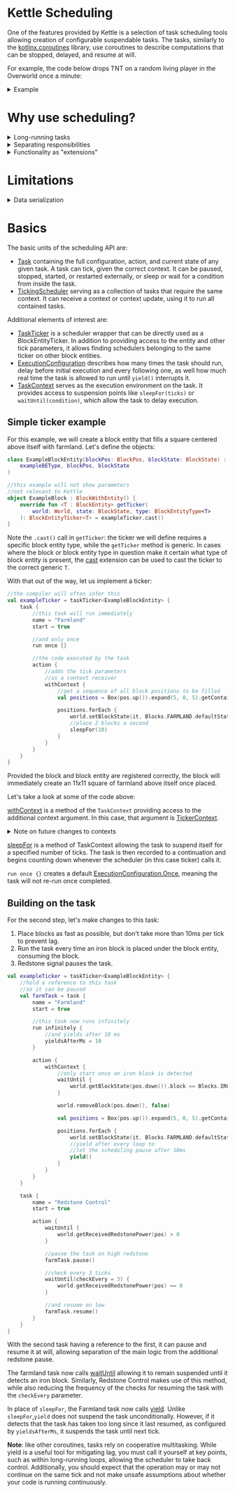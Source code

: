 # Kettle Scheduling

One of the features provided by Kettle is a selection of task scheduling tools
allowing creation of configurable suspendable tasks. The tasks, similarly to the
[kotlinx.coroutines](https://github.com/Kotlin/kotlinx.coroutines) library, use
coroutines to describe computations that can be stopped, delayed, and resume at will.

For example, the code below drops TNT on a random living player in the Overworld once a minute:
<details>
    <summary>Example</summary>

```kotlin
//create a scheduler with a server world context
val scheduler = scheduler<ServerWorld> {
//add a task
task {
//that runs infinitely and pauses
//for 1 minute (1200 ticks) after every run
run infinitely {
pause = 60 * 20
}

        action {
            //use the ServerWorld as `this`
            withContext {
                randomAlivePlayer?.let {
                    it.sendMessage(
                        Text.literal("Think fast"),
                        MessageType.SYSTEM
                    )

                    //suspend task for 1 second
                    sleepFor(20)

                    TntBlock.primeTnt(this, it.pos.up(2))
                }
            }
        }
    }
}

ServerTickEvents.START.register {
if (server.registryKey == World.OVERWORLD) {
//pass the ServerWorld as context and advance the tasks
scheduler.tick(server)
}
}
```

</details>

# Why use scheduling?

<details>
    <summary>Long-running tasks</summary>

Like other Kotlin coroutines, scheduled tasks can be suspended to pause the task.
Functions like [`sleepFor`](reference/kettle/coffee.cypher.kettle.scheduler/-task-context/sleep-for.md)
or [`waitUntil`](reference/kettle/coffee.cypher.kettle.scheduler/-task-context/wait-until.md)
cleanly describe how tasks behave over multiple ticks without having to resort
to manually splitting up the code and keeping track of conditions, states, and timers.

</details>

<details>
    <summary>Separating responsibilities</summary>

When using a scheduler, tasks can be given individual responsibilities, such as
energy transfer vs. consuming fuel or manipulating redstone output. This allows tasks
to contain their own state, start and pause individually, and even control one another.

</details>

<details>
    <summary>Functionality as "extensions"</summary>

When designing objects such as block entities, tasks allow moving all actions
and transient state out of the class, leaving behind a minimal data representation
that only takes care of storing permanent data, transferring it to/from NBT and network,
and responding to external events or API calls.

</details>

# Limitations

<details>
    <summary>Data serialization</summary>

Serializing the task's entire coroutine is generally not feasible, meaning retrieving
and inserting its internal state for NBT persistence or networking has to be done
manually. This can cause coroutines to lose some of their linearity if too much data needs
to be stored.

One way to handle this is to store all permanent/shared data on the saved/synchronized
object (e.g. block entity), so it can be used by serializing methods, and initialize values
within the task to those in the fields, instead of usual default values, as to expect
those values to contain data from previous iterations.

</details>

# Basics

The basic units of the scheduling API are:

* [Task](reference/kettle/coffee.cypher.kettle.scheduler/-task/index.md) containing the full
configuration, action, and current state of any given task.
A task can tick, given the correct context. It can be paused, stopped, started, or restarted
externally, or sleep or wait for a condition from inside the task.
* [TickingScheduler](reference/kettle/coffee.cypher.kettle.scheduler/-ticking-scheduler/index.md)
serving as a collection of tasks that require the same context.
It can receive a context or context update, using it to run all contained tasks.

Additional elements of interest are:

* [TaskTicker](reference/kettle/coffee.cypher.kettle.tickers.task/-task-ticker/index.md)
is a scheduler wrapper that can be directly used as a BlockEntityTicker.
In addition to providing access to the entity and other tick parameters, it allows
finding schedulers belonging to the same ticker on other block entities.
* [ExecutionConfiguration](reference/kettle/coffee.cypher.kettle.scheduler/-execution-configuration/index.md)
describes how many times the task should run, delay
before initial execution and every following one, as well how much real time the
task is allowed to run until `yield()` interrupts it.
* [TaskContext](reference/kettle/coffee.cypher.kettle.scheduler/-task-context/index.md)
serves as the execution environment on the task. It provides
access to suspension points like `sleepFor(ticks)` or `waitUntil(condition)`,
which allow the task to delay execution.

## Simple ticker example

For this example, we will create a block entity that fills a square centered
above itself with farmland. Let's define the objects:

```kotlin
class ExampleBlockEntity(blockPos: BlockPos, blockState: BlockState) : BlockEntity(
    exampleBEType, blockPos, blockState
)

//this example will not show parameters
//not relevant to Kettle
object ExampleBlock : BlockWithEntity() {
    override fun <T : BlockEntity> getTicker(
        world: World, state: BlockState, type: BlockEntityType<T>
    ): BlockEntityTicker<T> = exampleTicker.cast()
}
```

Note the `.cast()` call in `getTicker`: the ticker we will define requires a specific
block entity type, while the `getTicker` method is generic. In cases where the block
or block entity type in question make it certain what type of block entity is present,
the [cast](reference/kettle/coffee.cypher.kettle.tickers/cast.md) extension can be used
to cast the ticker to the correct generic `T`.

With that out of the way, let us implement a ticker:

```kotlin
//the compiler will often infer this
val exampleTicker = taskTicker<ExampleBlockEntity> {
    task {
        //this task will run immediately
        name = "Farmland"
        start = true

        //and only once
        run once {}

        //the code executed by the task
        action {
            //adds the tick parameters
            //as a context receiver
            withContext {
                //get a sequence of all block positions to be filled
                val positions = Box(pos.up()).expand(5, 0, 5).getContainedBlockPos()

                positions.forEach {
                    world.setBlockState(it, Blocks.FARMLAND.defaultState)
                    //place 2 blocks a second
                    sleepFor(10)
                }
            }
        }
    }
}
```

Provided the block and block entity are registered correctly, the block will
immediately create an 11x11 square of farmland above itself once placed.

Let's take a look at some of the code above:

[withContext](reference/kettle/coffee.cypher.kettle.scheduler/-task-context/with-context.md)
is a method of the `TaskContext` providing access
to the additional context argument. In this case, that argument is [TickerContext](reference/kettle/coffee.cypher.kettle.tickers.task/-ticker-context/index.md).
<details>
    <summary>Note on future changes to contexts</summary>

Once [context receivers](https://github.com/Kotlin/KEEP/blob/master/proposals/context-receivers.md)
are stabilized, this argument will instead
be provided to the lambda directly as a context. This likely not require
code changes immediately, but `withContext` will no longer be necessary and will
be deprecated.
</details>

[sleepFor](reference/kettle/coffee.cypher.kettle.scheduler/-task-context/sleep-for.md)
is a method of TaskContext allowing the task to suspend itself for
a specified number of ticks. The task is then recorded to a continuation and begins
counting down whenever the scheduler (in this case ticker) calls it.

`run once {}` creates a default [ExecutionConfiguration.Once](reference/kettle/coffee.cypher.kettle.scheduler/-execution-configuration/-companion/once.md),
meaning the task will not re-run once completed.

## Building on the task

For the second step, let's make changes to this task:

1) Place blocks as fast as possible, but don't take more than 10ms per tick to prevent lag.
2) Run the task every time an iron block is placed under the block entity, consuming the block.
3) Redstone signal pauses the task.

```kotlin
val exampleTicker = taskTicker<ExampleBlockEntity> {
    //hold a reference to this task
    //so it can be paused
    val farmTask = task {
        name = "Farmland"
        start = true

        //this task now runs infinitely
        run infinitely {
            //and yields after 10 ms
            yieldsAfterMs = 10
        }

        action {
            withContext {
                //only start once an iron block is detected
                waitUntil {
                    world.getBlockState(pos.down()).block == Blocks.IRON_BLOCK
                }

                world.removeBlock(pos.down(), false)

                val positions = Box(pos.up()).expand(5, 0, 5).getContainedBlockPos()

                positions.forEach {
                    world.setBlockState(it, Blocks.FARMLAND.defaultState)
                    //yield after every loop to
                    //let the scheduling pause after 10ms
                    yield()
                }
            }
        }
    }

    task {
        name = "Redstone Control"
        start = true

        action {
            waitUntil {
                world.getReceivedRedstonePower(pos) > 0
            }

            //pause the task on high redstone
            farmTask.pause()

            //check every 3 ticks
            waitUntil(checkEvery = 3) {
                world.getReceivedRedstonePower(pos) == 0
            }

            //and resume on low
            farmTask.resume()
        }
    }
}
```

With the second task having a reference to the first, it can pause and resume it
at will, allowing separation of the main logic from the additional redstone pause.

The farmland task now calls [waitUntil](reference/kettle/coffee.cypher.kettle.scheduler/-task-context/wait-until.md)
allowing it to remain suspended until
it detects an iron block. Similarly, Redstone Control makes use of this method,
while also reducing the frequency of the checks for resuming the task with the
`checkEvery` parameter.

In place of `sleepFor`, the Farmland task now calls [yield](reference/kettle/coffee.cypher.kettle.scheduler/-task-context/yield.md).
Unlike `sleepFor`,`yield` does not suspend the task unconditionally. However, if it detects that the
task has taken too long since it last resumed, as configured by `yieldsAfterMs`, it suspends the task until next tick.

**Note**: like other coroutines, tasks rely on cooperative multitasking. While
yield is a useful tool for mitigating lag, you must call it yourself at key points,
such as within long-running loops, allowing the scheduler to take back control.
Additionally, you should expect that the operation may or may not continue on the
same tick and not make unsafe assumptions about whether your code is running continuously.
